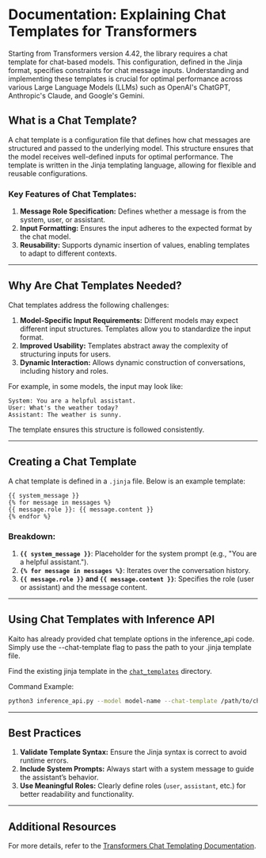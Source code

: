 # Documentation: Explaining Chat Templates for Transformers

Starting from Transformers version 4.42, the library requires a chat template for chat-based models. This configuration, defined in the Jinja format, specifies constraints for chat message inputs. Understanding and implementing these templates is crucial for optimal performance across various Large Language Models (LLMs) such as OpenAI's ChatGPT, Anthropic's Claude, and Google's Gemini.

## What is a Chat Template?
A chat template is a configuration file that defines how chat messages are structured and passed to the underlying model. This structure ensures that the model receives well-defined inputs for optimal performance. The template is written in the Jinja templating language, allowing for flexible and reusable configurations.

### Key Features of Chat Templates:
1. **Message Role Specification:** Defines whether a message is from the system, user, or assistant.
2. **Input Formatting:** Ensures the input adheres to the expected format by the chat model.
3. **Reusability:** Supports dynamic insertion of values, enabling templates to adapt to different contexts.

---

## Why Are Chat Templates Needed?
Chat templates address the following challenges:
1. **Model-Specific Input Requirements:** Different models may expect different input structures. Templates allow you to standardize the input format.
2. **Improved Usability:** Templates abstract away the complexity of structuring inputs for users.
3. **Dynamic Interaction:** Allows dynamic construction of conversations, including history and roles.

For example, in some models, the input may look like:
```
System: You are a helpful assistant.
User: What's the weather today?
Assistant: The weather is sunny.
```
The template ensures this structure is followed consistently.

---

## Creating a Chat Template
A chat template is defined in a `.jinja` file. Below is an example template:

```jinja
{{ system_message }}
{% for message in messages %}
{{ message.role }}: {{ message.content }}
{% endfor %}
```
### Breakdown:
1. **`{{ system_message }}`**: Placeholder for the system prompt (e.g., "You are a helpful assistant.").
2. **`{% for message in messages %}`**: Iterates over the conversation history.
3. **`{{ message.role }}` and `{{ message.content }}`**: Specifies the role (user or assistant) and the message content.

---

## Using Chat Templates with Inference API

Kaito has already provided chat template options in the inference_api code. Simply use the --chat-template flag to pass the path to your .jinja template file.

Find the existing jinja template in the [`chat_templates`](https://github.com/kaito-project/kaito/tree/main/presets/workspace/inference/chat_templates) directory.

Command Example:

```bash
python3 inference_api.py --model model-name --chat-template /path/to/chat_template.jinja
```

---

## Best Practices
1. **Validate Template Syntax:** Ensure the Jinja syntax is correct to avoid runtime errors.
2. **Include System Prompts:** Always start with a system message to guide the assistant’s behavior.
3. **Use Meaningful Roles:** Clearly define roles (`user`, `assistant`, etc.) for better readability and functionality.

---

## Additional Resources
For more details, refer to the [Transformers Chat Templating Documentation](https://huggingface.co/docs/transformers/v4.43.4/en/chat_templating#templates-for-chat-models).